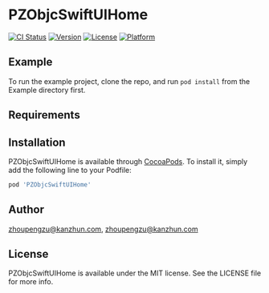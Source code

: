 # PZObjcSwiftUIHome

[![CI Status](https://img.shields.io/travis/zhoupengzu@kanzhun.com/PZObjcSwiftUIHome.svg?style=flat)](https://travis-ci.org/zhoupengzu@kanzhun.com/PZObjcSwiftUIHome)
[![Version](https://img.shields.io/cocoapods/v/PZObjcSwiftUIHome.svg?style=flat)](https://cocoapods.org/pods/PZObjcSwiftUIHome)
[![License](https://img.shields.io/cocoapods/l/PZObjcSwiftUIHome.svg?style=flat)](https://cocoapods.org/pods/PZObjcSwiftUIHome)
[![Platform](https://img.shields.io/cocoapods/p/PZObjcSwiftUIHome.svg?style=flat)](https://cocoapods.org/pods/PZObjcSwiftUIHome)

## Example

To run the example project, clone the repo, and run `pod install` from the Example directory first.

## Requirements

## Installation

PZObjcSwiftUIHome is available through [CocoaPods](https://cocoapods.org). To install
it, simply add the following line to your Podfile:

```ruby
pod 'PZObjcSwiftUIHome'
```

## Author

zhoupengzu@kanzhun.com, zhoupengzu@kanzhun.com

## License

PZObjcSwiftUIHome is available under the MIT license. See the LICENSE file for more info.
